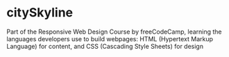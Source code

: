 # citySkyline
Part of the Responsive Web Design Course by freeCodeCamp, learning the languages developers use to build webpages: HTML (Hypertext Markup Language) for content, and CSS (Cascading Style Sheets) for design
